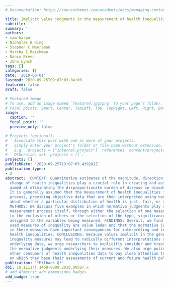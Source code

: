 ```yaml
---
# Documentation: https://sourcethemes.com/academic/docs/managing-content/

title: Implicit value judgments in the measurement of health inequalities
subtitle: ''
summary: ''
authors:
- sam-harper
- Nicholas B King
- Stephen C Meersman
- Marsha E Reichman
- Nancy Breen
- John Lynch
tags: []
categories: []
date: '2010-03-01'
lastmod: 2020-09-25T09:07:03-04:00
featured: false
draft: false

# Featured image
# To use, add an image named `featured.jpg/png` to your page's folder.
# Focal points: Smart, Center, TopLeft, Top, TopRight, Left, Right, BottomLeft, Bottom, BottomRight.
image:
  caption: ''
  focal_point: ''
  preview_only: false

# Projects (optional).
#   Associate this post with one or more of your projects.
#   Simply enter your project's folder or file name without extension.
#   E.g. `projects = ["internal-project"]` references `content/project/deep-learning/index.md`.
#   Otherwise, set `projects = []`.
projects: []
publishDate: '2020-09-25T13:07:03.439281Z'
publication_types:
- 2
abstract: 'CONTEXT: Quantitative estimates of the magnitude, direction, and rate of
  change of health inequalities play a crucial role in creating and assessing policies
  aimed at eliminating the disproportionate burden of disease in disadvantaged populations.
  It is generally assumed that the measurement of health inequalities is a value-neutral
  process, providing objective data that are then interpreted using normative judgments
  about whether a particular distribution of health is just, fair, or socially acceptable.
  METHODS: We discuss five examples in which normative judgments play a role in the
  measurement process itself, through either the selection of one measurement strategy
  to the exclusion of others or the selection of the type, significance, or weight
  assigned to the variables being measured. FINDINGS: Overall, we find that many commonly
  used measures of inequality are value laden and that the normative judgments implicit
  in these measures have important consequences for interpreting and responding to
  health inequalities. CONCLUSIONS: Because values implicit in the generation of health
  inequality measures may lead to radically different interpretations of the same
  underlying data, we urge researchers to explicitly consider and transparently discuss
  the normative judgments underlying their measures. We also urge policymakers and
  other consumers of health inequalities data to pay close attention to the measures
  on which they base their assessments of current and future health policies.'
publication: '*Milbank Q*'
doi: 10.1111/j.1468-0009.2010.00587.x
# add Almetric adn dimensions badges
add_badge: true
---
```

